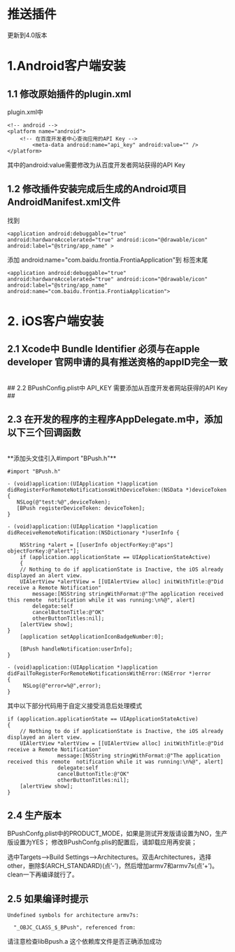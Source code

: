 # 推送插件 #

更新到4.0版本

# 1.Android客户端安装

## 1.1 修改原始插件的plugin.xml
plugin.xml中

    <!-- android -->
    <platform name="android">		
		<!-- 在百度开发者中心查询应用的API Key -->
	        <meta-data android:name="api_key" android:value="" />
    </platform>

其中的android:value需要修改为从百度开发者网站获得的API Key

##  1.2 修改插件安装完成后生成的Android项目AndroidManifest.xml文件

找到

    <application android:debuggable="true" android:hardwareAccelerated="true" android:icon="@drawable/icon" android:label="@string/app_name" >

添加 android:name="com.baidu.frontia.FrontiaApplication"到 <application>标签末尾

    <application android:debuggable="true" android:hardwareAccelerated="true" android:icon="@drawable/icon" android:label="@string/app_name" android:name="com.baidu.frontia.FrontiaApplication">
    

# 2. iOS客户端安装

## 2.1 Xcode中 Bundle Identifier 必须与在apple developer 官网申请的具有推送资格的appID完全一致
</br>
## 2.2 BPushConfig.plist中 API_KEY 需要添加从百度开发者网站获得的API Key ##
</br>

## 2.3 在开发的程序的主程序AppDelegate.m中，添加以下三个回调函数
</br>
**添加头文佳引入#import "BPush.h"**

	#import "BPush.h"

    - (void)application:(UIApplication *)application      didRegisterForRemoteNotificationsWithDeviceToken:(NSData *)deviceToken {
       NSLog(@"test:%@",deviceToken);
       [BPush registerDeviceToken: deviceToken];
    }
    
	- (void)application:(UIApplication *)application didReceiveRemoteNotification:(NSDictionary *)userInfo {
      	
      	NSString *alert = [[userInfo objectForKey:@"aps"] objectForKey:@"alert"];
      	if (application.applicationState == UIApplicationStateActive) 
      	{
        // Nothing to do if applicationState is Inactive, the iOS already displayed an alert view.
        UIAlertView *alertView = [[UIAlertView alloc] initWithTitle:@"Did receive a Remote Notification" 
        	message:[NSString stringWithFormat:@"The application received this remote  notification while it was running:\n%@", alert]
            delegate:self
            cancelButtonTitle:@"OK"
            otherButtonTitles:nil];
        [alertView show];
    }
    	[application setApplicationIconBadgeNumber:0];
    
    	[BPush handleNotification:userInfo];
    }

	- (void)application:(UIApplication *)application didFailToRegisterForRemoteNotificationsWithError:(NSError *)error
	{
   		 NSLog(@"error=%@",error);
	}


其中以下部分代码用于自定义接受消息后处理模式

    if (application.applicationState == UIApplicationStateActive)
    {
        // Nothing to do if applicationState is Inactive, the iOS already displayed an alert view.
        UIAlertView *alertView = [[UIAlertView alloc] initWithTitle:@"Did receive a Remote Notification"
                    message:[NSString stringWithFormat:@"The application received this remote  notification while it was running:\n%@", alert]
                    delegate:self
                    cancelButtonTitle:@"OK"
                    otherButtonTitles:nil];
        [alertView show];
    }	
	


## 2.4 生产版本

BPushConfg.plist中的PRODUCT_MODE，如果是测试开发版请设置为NO，生产版设置为YES；
修改BPushConfg.plis的配置后，请卸载应用再安装；


选中Targets—>Build Settings—>Architectures。双击Architectures，选择other，删除$(ARCH_STANDARD)(点’-’)，然后增加armv7和armv7s(点‘+’)。clean一下再编译就行了。

## 2.5 如果编译时提示

	Undefined symbols for architecture armv7s:

	  "_OBJC_CLASS_$_BPush", referenced from:
  
请注意检查libBpush.a 这个依赖库文件是否正确添加成功
